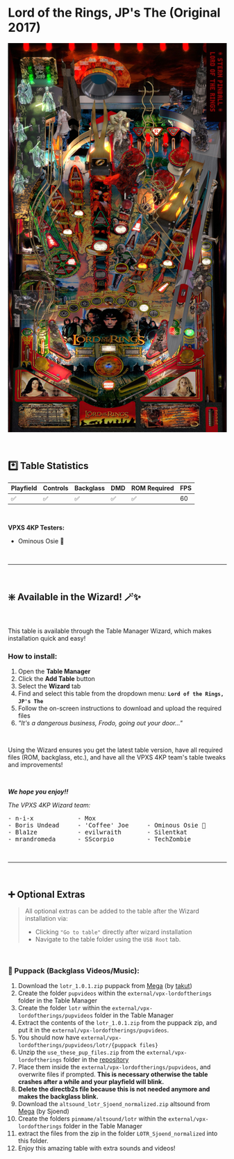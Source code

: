 # Lord of the Rings, JP's The (Original 2017)

![Table Preview](../../images/vpx-lordoftherings.jpg)

<br>

## *️⃣  Table Statistics

| Playfield | Controls | Backglass | DMD | ROM Required | FPS | 
|-----------|----------|-----------|-----|--------------|-----|
| :white_check_mark: | :white_check_mark: | :white_check_mark: | :white_check_mark: | :white_check_mark: | 60 |

<br>

**VPXS 4KP Testers:**
  - Ominous Osie 🌸

<br>

---

<br>

## ❇️ Available in the Wizard! 🪄✨

<br>

This table is available through the Table Manager Wizard, which makes installation quick and easy!

### How to install:

1.  Open the **Table Manager**
2.  Click the **Add Table** button
3.  Select the **Wizard** tab
4.  Find and select this table from the dropdown menu: **`Lord of the Rings, JP's The`**
5.  Follow the on-screen instructions to download and upload the required files
6. *"It's a dangerous business, Frodo, going out your door..."*

<br>

Using the Wizard ensures you get the latest table version, have all required files (ROM, backglass, etc.), and have all the VPXS 4KP team's table tweaks and improvements!

<br>

__*We hope you enjoy!!*__

*The VPXS 4KP Wizard team:*
<pre>
- n-i-x            - Mox
- Boris Undead     - 'Coffee' Joe     - Ominous Osie 🌸
- Bla1ze           - evilwraith       - Silentkat        
- mrandromeda      - SScorpio         - TechZombie
</pre>

<br>

---

<br>

## ➕ Optional Extras

> All optional extras can be added to the table after the Wizard installation via: 
> -  Clicking `"Go to table"` directly after wizard installation
> -  Navigate to the table folder using the `USB Root` tab.

<br>

### 🎦 Puppack (Backglass Videos/Music):


1. Download the `lotr_1.0.1.zip` puppack from [Mega](https://mega.nz/file/7BdSXbQJ#ReZzIrRvpYc2nyHMQjZSp2s91fZ7ly5YOVy5c12zg4U) (by [takut](https://vpuniverse.com/profile/3434-takut/))
2. Create the folder `pupvideos` within the `external/vpx-lordoftherings` folder in the Table Manager
3. Create the folder `lotr` within the `external/vpx-lordoftherings/pupvideos` folder in the Table Manager
4. Extract the contents of the `lotr_1.0.1.zip` from the puppack zip, and put it in the `external/vpx-lordoftherings/pupvideos`. 
5. You should now have `external/vpx-lordoftherings/pupvideos/lotr/{puppack files}`
6. Unzip the `use_these_pup_files.zip` from the `external/vpx-lordoftherings` folder in the [repository](https://github.com/LegendsUnchained/vpx-standalone-alp4k/tree/main/external/vpx-lordoftherings)
7. Place them inside the `external/vpx-lordoftherings/pupvideos`, and overwrite files if prompted. __This is necessary otherwise the table crashes after a while and your playfield will blink.__
8. __Delete the directb2s file because this is not needed anymore and makes the backglass blink.__
9. Download the `altsound_lotr_Sjoend_normalized.zip` altsound from [Mega](https://mega.nz/file/rnJCCZRD#wLnMhIKqTID9y8KHSYDlIJ4RpeiUPTOZ698N4mat-BY) (by Sjoend)
10. Create the folders `pinmame/altsound/lotr` within the `external/vpx-lordoftherings` folder in the Table Manager 
11. extract the files from the zip in the folder `LOTR_Sjoend_normalized` into this folder.
11. Enjoy this amazing table with extra sounds and videos! 


<br>
<br>
<br>
<br>
<br>
